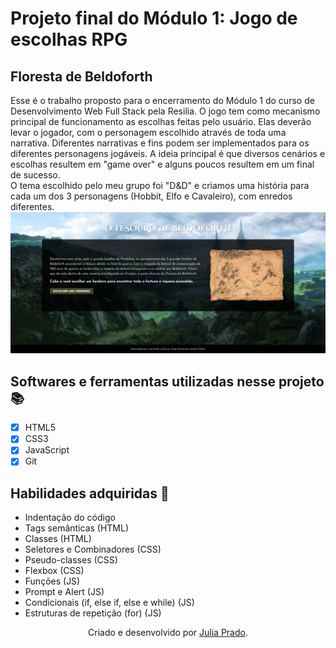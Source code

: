 # Projeto final do Módulo 1: Jogo de escolhas RPG 

<h2>Floresta de Beldoforth</h2>
  <p>Esse é o trabalho proposto para o encerramento do Módulo 1 do curso de Desenvolvimento Web Full Stack pela Resilia. O jogo tem como mecanismo principal de funcionamento as escolhas feitas pelo usuário. Elas deverão levar o jogador, com o personagem escolhido através de toda uma
narrativa. Diferentes narrativas e fins podem ser implementados para os diferentes personagens jogáveis. A ideia principal é que diversos cenários e escolhas resultem em "game over" e alguns poucos resultem em um final de sucesso.<br>
  O tema escolhido pelo meu grupo foi "D&D" e criamos uma história para cada um dos 3 personagens (Hobbit, Elfo e Cavaleiro), com enredos diferentes.<br>

<img src="/screenshot-index.png" alt="imagem da tela inicial do jogo">

<h2 id="linguagens">Softwares e ferramentas utilizadas nesse projeto 📚</h2>

  - [x] HTML5
  - [x] CSS3
  - [x] JavaScript
  - [x] Git

<h2 id="habilidades">Habilidades adquiridas 📝</h2>

  - Indentação do código
  - Tags semânticas (HTML)
  - Classes (HTML)
  - Seletores e Combinadores (CSS)
  - Pseudo-classes (CSS)
  - Flexbox (CSS)
  - Funções (JS)
  - Prompt e Alert (JS)
  - Condicionais (if, else if, else e while) (JS)
  - Estruturas de repetição (for) (JS)

<div id="autor" align="center">

  Criado e desenvolvido por [Julia Prado](https://www.linkedin.com/in/juliapradob/).